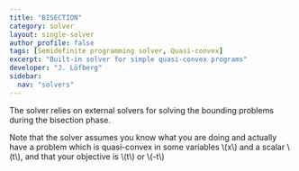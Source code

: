 ```yaml
---
title: "BISECTION"
category: solver
layout: single-solver
author_profile: false
tags: [Semidefinite programming solver, Quasi-convex]
excerpt: "Built-in solver for simple quasi-convex programs"
developer: "J. Löfberg"
sidebar:
  nav: "solvers"
---
```


The solver relies on external solvers for solving the bounding problems during the bisection phase.

Note that the solver assumes you know what you are doing and actually have a problem which is quasi-convex in some variables \\(x\\) and a scalar \\(t\\), and that your objective is \\(t\\) or \\(-t\\)
